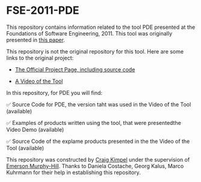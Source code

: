 # FSE-2011-PDE



This repository contains information related to the tool PDE presented at the Foundations of Software Engineering, 2011. This tool was originally presented in [this paper](http://dl.acm.org/citation.cfm?doid=2025113.2025192).



This repository is not the original repository for this tool. Here are some links to the original project:<br/>

* [The Official Project Page, including source code](http://pde.codeplex.com/)

* [A Video of the Tool](https://www.youtube.com/watch?v=-Z33kV09KN4)



In this repository, for PDE you will find:



:white_check_mark: Source Code for PDE, the version taht was used in the Video of the Tool (available)

:white_check_mark: Examples of products written using the tool, that were presentedthe Video Demo (available)

:white_check_mark: Source Code of the explame products presented in the the Video of the Tool (available)



This repository was constructed by [Craig Kimpel](https://github.com/cskimpel) under the supervision of [Emerson Murphy-Hill](https://github.com/CaptainEmerson). Thanks to Daniela Costache, Georg Kalus, Marco Kuhrmann for their help in establishing this repository.

